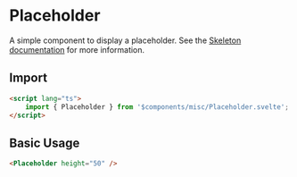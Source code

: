 # Placeholder

A simple component to display a placeholder. See the [Skeleton documentation](https://www.skeleton.dev/elements/placeholders) for more information.

## Import

```html
<script lang="ts">
    import { Placeholder } from '$components/misc/Placeholder.svelte';
</script>
```

## Basic Usage

```html
<Placeholder height="50" />
```

